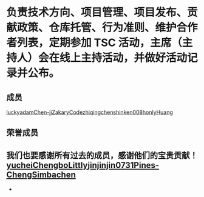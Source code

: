 # 负责技术方向、项目管理、项目发布、贡献政策、仓库托管、行为准则、维护合作者列表，定期参加 TSC 活动，主席（主持人）会在线上主持活动，并做好活动记录并公布。
## 成员[​](role-committee.html#成员)
[luckyadam](https://github.com/luckyadam)[Chen-jj](https://github.com/Chen-jj)[ZakaryCode](https://github.com/ZakaryCode)[zhiqingchen](https://github.com/zhiqingchen)[shinken008](https://github.com/shinken008)[honlyHuang](https://github.com/honlyHuang)
## 荣誉成员[​](role-committee.html#荣誉成员)
我们也要感谢所有过去的成员，感谢他们的宝贵贡献！
[yuche](https://github.com/yuche)[iChengbo](https://github.com/iChengbo)[Littly](https://github.com/Littly)[jinjinjin0731](https://github.com/jinjinjin0731)[Pines-Cheng](https://github.com/Pines-Cheng)[Simbachen](https://github.com/Simbachen)
- 
-
